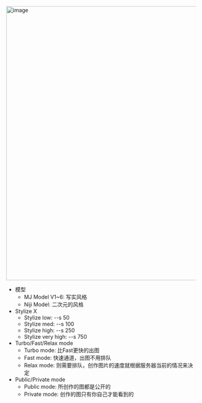 <img width="730" alt="image" src="https://github.com/Vuact/Blog/assets/74364990/d41b7662-21c3-4de7-8035-c9f79bfed335">


- 模型
  - MJ Model V1~6: 写实风格
  - Niji Model: 二次元的风格
- Stylize X
  - Stylize low: --s 50
  - Stylize med: --s 100
  - Stylize high: --s 250
  - Stylize very high: --s 750
- Turbo/Fast/Relax mode
  - Turbo mode: 比Fast更快的出图
  - Fast mode: 快速通道，出图不用排队
  - Relax mode: 则需要排队，创作图片的速度就根据服务器当前的情况来决定
- Public/Private mode
  - Public mode: 所创作的图都是公开的
  - Private mode: 创作的图只有你自己才能看到的
